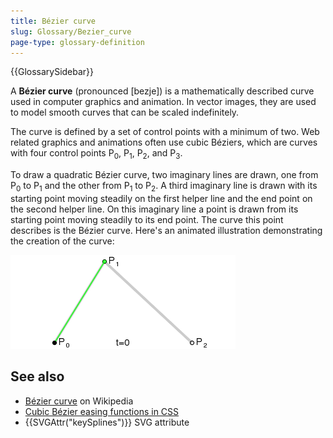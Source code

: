 ```yaml
---
title: Bézier curve
slug: Glossary/Bezier_curve
page-type: glossary-definition
---
```


{{GlossarySidebar}}

A **Bézier curve** (pronounced \[bezje]) is a mathematically described curve used in computer graphics and animation. In vector images, they are used to model smooth curves that can be scaled indefinitely.

The curve is defined by a set of control points with a minimum of two. Web related graphics and animations often use cubic Béziers, which are curves with four control points P<sub>0</sub>, P<sub>1</sub>, P<sub>2</sub>, and P<sub>3</sub>.

To draw a quadratic Bézier curve, two imaginary lines are drawn, one from P<sub>0</sub> to P<sub>1</sub> and the other from P<sub>1</sub> to P<sub>2</sub>. A third imaginary line is drawn with its starting point moving steadily on the first helper line and the end point on the second helper line. On this imaginary line a point is drawn from its starting point moving steadily to its end point. The curve this point describes is the Bézier curve. Here's an animated illustration demonstrating the creation of the curve:

![Drawing a Bézier curve](bezier_2_big.gif)

## See also

- [Bézier curve](https://en.wikipedia.org/wiki/B%C3%A9zier_curve) on Wikipedia
- [Cubic Bézier easing functions in CSS](/en-US/docs/Web/CSS/easing-function#using_the_cubic-bezier_function)
- {{SVGAttr("keySplines")}} SVG attribute
